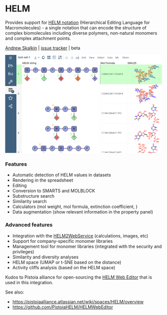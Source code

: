 # HELM

Provides support for [HELM notation](https://pistoiaalliance.atlassian.net/wiki/spaces/HELM/overview) 
(Hierarchical Editing Language for Macromolecules) -
a single notation that can encode the structure of complex biomolecules including diverse polymers, 
non-natural monomers and complex attachment points.

[Andrew Skalkin](https://github.com/skalkin) | 
[issue tracker](https://github.com/datagrok-ai/public/issues/700) | beta

![](vendor/helm-rendering.png)

### Features
* Automatic detection of HELM values in datasets
* Rendering in the spreadsheet
* Editing
* Conversion to SMARTS and MOLBLOCK
* Substructure search
* Similarity search
* Calculators (mol weight, mol formula, extinction coefficient, )
* Data augmentation (show relevant information in the property panel)

### Advanced features
* Integration with the [HELM2WebService](https://github.com/PistoiaHELM/HELM2WebService) (calculations, images, etc)
* Support for company-specific monomer libraries
* Management tool for monomer libraries (integrated with the security and privileges)
* Similarity and diversity analyses
* HELM space (UMAP or t-SNE based on the distance)
* Activity cliffs analysis (based on the HELM space)

Kudos to Pistoia alliance for open-sourcing the [HELM Web Editor](https://github.com/PistoiaHELM/HELMWebEditor) 
that is used in this integration. 

See also:
* https://pistoiaalliance.atlassian.net/wiki/spaces/HELM/overview
* https://github.com/PistoiaHELM/HELMWebEditor